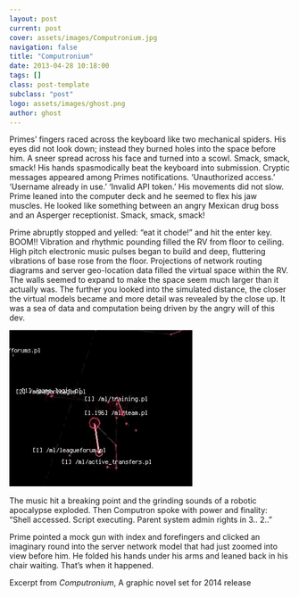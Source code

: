 ```yaml
---
layout: post
current: post
cover: assets/images/Computronium.jpg
navigation: false
title: "Computronium"
date: 2013-04-28 10:18:00
tags: []
class: post-template
subclass: "post"
logo: assets/images/ghost.png
author: ghost
---
```


Primes’ fingers raced across the keyboard like two mechanical spiders. His eyes did not look down; instead they burned holes into the space before him. A sneer spread across his face and turned into a scowl. Smack, smack, smack! His hands spasmodically beat the keyboard into submission. Cryptic messages appeared among Primes notifications. ‘Unauthorized access.’ ‘Username already in use.’ ‘Invalid API token.’ His movements did not slow. Prime leaned into the computer deck and he seemed to flex his jaw muscles. He looked like something between an angry Mexican drug boss and an Asperger receptionist. Smack, smack, smack!

Prime abruptly stopped and yelled: “eat it chode!” and hit the enter key. BOOM!! Vibration and rhythmic pounding filled the RV from floor to ceiling. High pitch electronic music pulses began to build and deep, fluttering vibrations of base rose from the floor. Projections of network routing diagrams and server geo-location data filled the virtual space within the RV. The walls seemed to expand to make the space seem much larger than it actually was. The further you looked into the simulated distance, the closer the virtual models became and more detail was revealed by the close up. It was a sea of data and computation being driven by the angry will of this dev.

![image](/assets/images/compu.gif)

The music hit a breaking point and the grinding sounds of a robotic apocalypse exploded. Then Computron spoke with power and finality: “Shell accessed. Script executing. Parent system admin rights in 3.. 2..”

Prime pointed a mock gun with index and forefingers and clicked an imaginary round into the server network model that had just zoomed into view before him. He folded his hands under his arms and leaned back in his chair waiting. That’s when it happened.

Excerpt from _Computronium_, A graphic novel set for 2014 release
